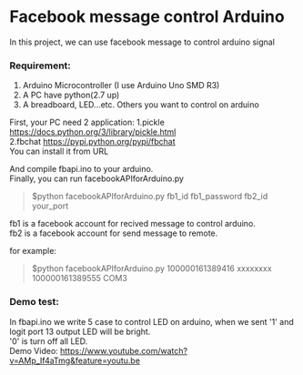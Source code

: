 # Facebook message control Arduino  
  
  
In this project, we can use facebook message to control arduino signal  
### Requirement:  
  1. Arduino Microcontroller (I use Arduino Uno SMD R3)  
  2. A PC have python(2.7 up)  
  3. A breadboard, LED...etc. Others you want to control on arduino  
  
First, your PC need 2 application:
  1.pickle  <https://docs.python.org/3/library/pickle.html>  
  2.fbchat  <https://pypi.python.org/pypi/fbchat>  
You can install it from URL

And compile fbapi.ino to your arduino.  
Finally, you can run facebookAPIforArduino.py  
  
> $python facebookAPIforArduino.py fb1_id fb1_password fb2_id your_port  
  
fb1 is a facebook account for recived message to control arduino.  
fb2 is a facebook account for send message to remote.  
  
for example:  
> $python facebookAPIforArduino.py 100000161389416 xxxxxxxx 100000161389555 COM3  
  
### Demo test:  
In fbapi.ino we write 5 case to control LED on arduino, when we sent '1' and logit port 13 output LED will be bright.  
'0' is turn off all LED.  
Demo Video: <https://www.youtube.com/watch?v=AMp_If4aTmg&feature=youtu.be>  
